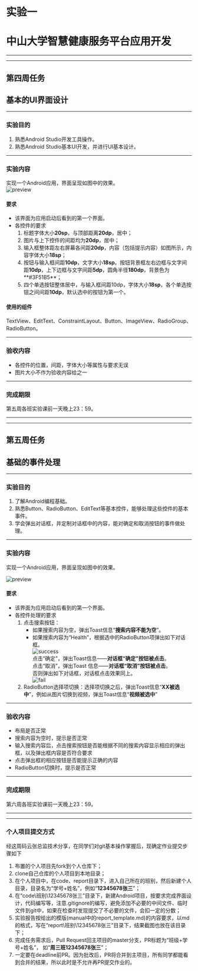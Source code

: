 # 实验一
# 中山大学智慧健康服务平台应用开发

---  

---  

## 第四周任务  
## 基本的UI界面设计

---
  
### 实验目的
   1. 熟悉Android Studio开发工具操作。  
   2. 熟悉Android Studio基本UI开发，并进行UI基本设计。
   
---

### 实验内容
实现一个Android应用，界面呈现如图中的效果。  
 ![preview](https://gitee.com/code_sysu/PersonalProject1/raw/master/manual/images/preview.jpg) 

#### 要求  
* 该界面为应用启动后看到的第一个界面。  
* 各控件的要求
   1. 标题字体大小**20sp**，与顶部距离**20dp**，居中；
   2. 图片与上下控件的间距均为**20dp**，居中；  
   3. 输入框整体距左右屏幕各间距**20dp**，内容（包括提示内容）如图所示，内容字体大小**18sp**；  
   4. 按钮与输入框间距**10dp**，文字大小**18sp**。按钮背景框左右边框与文字间距**10dp**，上下边框与文字间距**5dp**，圆角半径**180dp**，背景色为**#3F51B5**；  
   5. 四个单选按钮整体居中，与输入框间距10dp，字体大小**18sp**，各个单选按钮之间间距**10dp**，默认选中的按钮为第一个。

#### 使用的组件
TextView、EditText、ConstraintLayout、Button、ImageView、RadioGroup、RadioButton。 

---

### 验收内容
* 各控件的位置，间距，字体大小等属性与要求无误
* 图片大小不作为验收内容给之一

---

### 完成期限
第五周各班实验课前一天晚上23：59。

---

---
## 第五周任务
## 基础的事件处理
---
### 实验目的
   1. 了解Android编程基础。  
   2. 熟悉Button、RadioButton、EditText等基本控件，能够处理这些控件的基本事件。
   3. 学会弹出对话框，并定制对话框中的内容，能对确定和取消按钮的事件做处理。
   
---

### 实验内容
实现一个Android应用，界面呈现如图中的效果。  

![preview](https://gitee.com/code_sysu/PersonalProject1/raw/master/manual/images/preview.jpg)  
#### 要求  
* 该界面为应用启动后看到的第一个界面。  
* 各控件处理的要求
   1. 点击搜索按钮：
      * 如果搜索内容为空，弹出Toast信息“**搜索内容不能为空**”。
      * 如果搜索内容为“Health”，根据选中的RadioButton项弹出如下对话框。  
![success](https://gitee.com/code_sysu/PersonalProject1/raw/master/manual/images/success.jpg)  
点击“确定”，弹出Toast信息——**对话框“确定”按钮被点击**。  
点击“取消”，弹出Toast 信息——**对话框“取消”按钮被点击**。  
否则弹出如下对话框，对话框点击效果同上。  
![fail](https://gitee.com/code_sysu/PersonalProject1/raw/master/manual/images/fail.jpg)  
   2. RadioButton选择项切换：选择项切换之后，弹出Toast信息“**XX被选中**”，例如从图片切换到视频，弹出Toast信息“**视频被选中**”  

---

### 验收内容
* 布局是否正常
* 搜索内容为空时，提示是否正常
* 输入搜索内容后，点击搜索按钮是否能根据不同的搜索内容显示相应的弹出框，以及弹出框内容是否符合要求
* 点击弹出框的相应按钮是否能提示正确的内容
* RadioButton切换时，提示是否正常

---

### 完成期限
第六周各班实验课前一天晚上23：59。

---

---

### 个人项目提交方式
经这周码云张总监技术分享，在同学们对git基本操作掌握后，现确定作业提交步骤如下
1. 布置的个人项目先fork到个人仓库下；
2. clone自己仓库的个人项目到本地目录；
3. 在个人项目中，在code、report目录下，进入自己所在的班别，然后新建个人目录，目录名为“学号+姓名”，例如“**12345678张三**”；
4. 在“code\班别\12345678张三”目录下，新建Android项目，按要求完成界面设计，代码编写等，注意.gitignore的编写，避免添加不必要的中间文件、临时文件到git中，如果在检查时发现提交了不必要的文件，会扣一定的分数；
5. 实验报告按给出的模版(manual中的report_template.md)的内容要求，以md的格式，写在“report\班别\12345678张三”目录下，结果截图也放在该目录下；
6. 完成任务需求后，Pull Request回主项目的master分支，PR标题为“班级+学号+姓名”， 如“**周三班12345678张三**”；
7. 一定要在deadline前PR。因为批改后，PR将合并到主项目，所有同学都能看到合并的结果，所以此时是不允许再PR提交作业的。